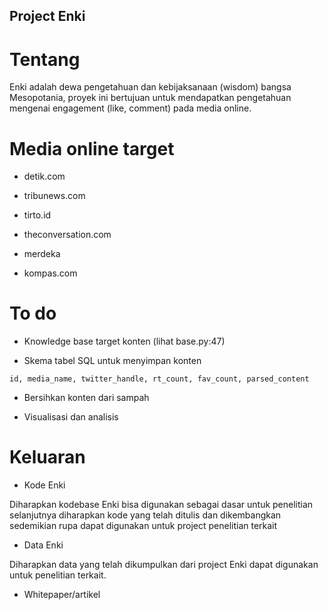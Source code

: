 Project Enki
------------

# Tentang

Enki adalah dewa pengetahuan dan kebijaksanaan (wisdom) bangsa Mesopotania,
proyek ini bertujuan untuk mendapatkan pengetahuan mengenai engagement
(like, comment) pada media online. 


# Media online target

- detik.com

- tribunews.com

- tirto.id

- theconversation.com

- merdeka

- kompas.com 

# To do

- Knowledge base target konten (lihat base.py:47)

- Skema tabel SQL untuk menyimpan konten

```
id, media_name, twitter_handle, rt_count, fav_count, parsed_content
``` 

- Bersihkan konten dari sampah

- Visualisasi dan analisis


# Keluaran

- Kode Enki

Diharapkan kodebase Enki bisa digunakan sebagai dasar untuk penelitian 
selanjutnya diharapkan kode yang telah ditulis dan dikembangkan 
sedemikian rupa dapat digunakan untuk project penelitian terkait


- Data Enki

Diharapkan data yang telah dikumpulkan dari project Enki dapat digunakan untuk
penelitian terkait.


- Whitepaper/artikel

